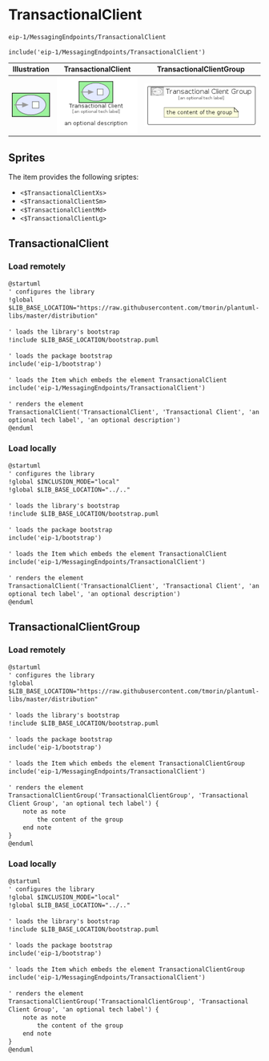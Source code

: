 # TransactionalClient


```text
eip-1/MessagingEndpoints/TransactionalClient
```

```text
include('eip-1/MessagingEndpoints/TransactionalClient')
```



| Illustration | TransactionalClient | TransactionalClientGroup |
| :---: | :---: | :---: |
| ![illustration for Illustration](../../eip-1/MessagingEndpoints/TransactionalClient.png) | ![illustration for TransactionalClient](../../eip-1/MessagingEndpoints/TransactionalClient.Local.png) | ![illustration for TransactionalClientGroup](../../eip-1/MessagingEndpoints/TransactionalClientGroup.Local.png) |



## Sprites
The item provides the following sriptes:

- `<$TransactionalClientXs>`
- `<$TransactionalClientSm>`
- `<$TransactionalClientMd>`
- `<$TransactionalClientLg>`





## TransactionalClient

### Load remotely
```plantuml
@startuml
' configures the library
!global $LIB_BASE_LOCATION="https://raw.githubusercontent.com/tmorin/plantuml-libs/master/distribution"

' loads the library's bootstrap
!include $LIB_BASE_LOCATION/bootstrap.puml

' loads the package bootstrap
include('eip-1/bootstrap')

' loads the Item which embeds the element TransactionalClient
include('eip-1/MessagingEndpoints/TransactionalClient')

' renders the element
TransactionalClient('TransactionalClient', 'Transactional Client', 'an optional tech label', 'an optional description')
@enduml
```

### Load locally
```plantuml
@startuml
' configures the library
!global $INCLUSION_MODE="local"
!global $LIB_BASE_LOCATION="../.."

' loads the library's bootstrap
!include $LIB_BASE_LOCATION/bootstrap.puml

' loads the package bootstrap
include('eip-1/bootstrap')

' loads the Item which embeds the element TransactionalClient
include('eip-1/MessagingEndpoints/TransactionalClient')

' renders the element
TransactionalClient('TransactionalClient', 'Transactional Client', 'an optional tech label', 'an optional description')
@enduml
```

## TransactionalClientGroup

### Load remotely
```plantuml
@startuml
' configures the library
!global $LIB_BASE_LOCATION="https://raw.githubusercontent.com/tmorin/plantuml-libs/master/distribution"

' loads the library's bootstrap
!include $LIB_BASE_LOCATION/bootstrap.puml

' loads the package bootstrap
include('eip-1/bootstrap')

' loads the Item which embeds the element TransactionalClientGroup
include('eip-1/MessagingEndpoints/TransactionalClient')

' renders the element
TransactionalClientGroup('TransactionalClientGroup', 'Transactional Client Group', 'an optional tech label') {
    note as note
        the content of the group
    end note
}
@enduml
```

### Load locally
```plantuml
@startuml
' configures the library
!global $INCLUSION_MODE="local"
!global $LIB_BASE_LOCATION="../.."

' loads the library's bootstrap
!include $LIB_BASE_LOCATION/bootstrap.puml

' loads the package bootstrap
include('eip-1/bootstrap')

' loads the Item which embeds the element TransactionalClientGroup
include('eip-1/MessagingEndpoints/TransactionalClient')

' renders the element
TransactionalClientGroup('TransactionalClientGroup', 'Transactional Client Group', 'an optional tech label') {
    note as note
        the content of the group
    end note
}
@enduml
```

